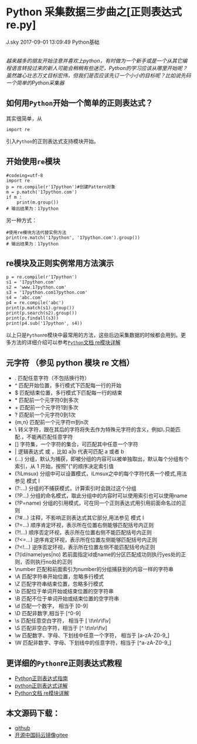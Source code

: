 <div class="blog-article">
<h1 class="title">Python 采集数据三步曲之[正则表达式 re.py]</h1>
<span class="author">J.sky</span>
<span class="time">2017-09-01 13:09:49</span>
<span class="tag">Python基础</span>
</div>
</br>

_越来越多的朋友开始注意并喜欢上python，有时做为一个新手或是一个从其它编程语言转投过来的新人可能会稍稍有些迷茫，Python的学习应该从哪里开始呢？虽然雄心壮志万丈目标宏伟，但我们是否应该先订一个小小的目标呢？比如说先码一个简单的Python采集器_

## 如何用`Python`开始一个简单的正则表达式？

其实很简单，从

    import re

引入`Python`的正则表达式支持模块开始。

## 开始使用`re`模块

<pre><code class="python">#codeing=utf-8
import re
p = re.compile(r'17python')#创建Pattern对象
m = p.match('17python.com')
if m :
    print(m.group())
# 输出结果为：17python
</code></pre>

另一种方式：

<pre><code class="python">#使用re模块方法代替实例方法
print(re.match('17python', '17python.com').group())
# 输出结果为：17python
</code></pre>

## re模块及正则实例常用方法演示

<pre><code class="python">p = re.compile(r'17python')
s1 = '17python.com'
s2 = 'www.17python.com'
s3 = '17python.com17python.com'
s4 = 'abc.com'
p4 = re.compile('abc')
print(p.match(s1).group())
print(p.search(s2).group())
print(p.findall(s3))
print(p4.sub('17python', s4))
</code></pre>

以上只是`Python`re模块中最常用的方法，这些后边采集数据的时候都会用到。更多方法的详细介绍可以参考[`Python`文档 re模块详解](http://python.usyiyi.cn/translate/python_352/library/re.html#module-re)

## 元字符 （参见 python 模块 re 文档）

* .                    匹配任意字符（不包括换行符）
* ^                    匹配开始位置，多行模式下匹配每一行的开始
* $                    匹配结束位置，多行模式下匹配每一行的结束
* \*                    匹配前一个元字符0到多次
* \+                    匹配前一个元字符1到多次
* ?                    匹配前一个元字符0到1次
* {m,n}                匹配前一个元字符m到n次
* \\                   转义字符，跟在其后的字符将失去作为特殊元字符的含义，例如\\.只能匹配.，不能再匹配任意字符
* []                   字符集，一个字符的集合，可匹配其中任意一个字符
* |                    逻辑表达式 或 ，比如 a|b 代表可匹配 a 或者 b
* (...)                分组，默认为捕获，即被分组的内容可以被单独取出，默认每个分组有个索引，从 1 开始，按照"("的顺序决定索引值
* (?iLmsux)            分组中可以设置模式，iLmsux之中的每个字符代表一个模式,用法参见 模式 I
* (?:...)              分组的不捕获模式，计算索引时会跳过这个分组
* (?P<name>...)        分组的命名模式，取此分组中的内容时可以使用索引也可以使用name
* (?P=name)            分组的引用模式，可在同一个正则表达式用引用前面命名过的正则
* (?#...)              注释，不影响正则表达式其它部分,用法参见 模式 I
* (?=...)              顺序肯定环视，表示所在位置右侧能够匹配括号内正则
* (?!...)              顺序否定环视，表示所在位置右侧不能匹配括号内正则
* (?<=...)             逆序肯定环视，表示所在位置左侧能够匹配括号内正则
* (?<!...)             逆序否定环视，表示所在位置左侧不能匹配括号内正则
* (?(id/name)yes|no)   若前面指定id或name的分区匹配成功则执行yes处的正则，否则执行no处的正则
* \number              匹配和前面索引为number的分组捕获到的内容一样的字符串
* \A                   匹配字符串开始位置，忽略多行模式
* \Z                   匹配字符串结束位置，忽略多行模式
* \b                   匹配位于单词开始或结束位置的空字符串
* \B                   匹配不位于单词开始或结束位置的空字符串
* \d                   匹配一个数字， 相当于 [0-9]
* \D                   匹配非数字,相当于 [^0-9]
* \s                   匹配任意空白字符， 相当于 [ \t\n\r\f\v]
* \S                   匹配非空白字符，相当于 [^ \t\n\r\f\v]
* \w                   匹配数字、字母、下划线中任意一个字符， 相当于 [a-zA-Z0-9_]
* \W                   匹配非数字、字母、下划线中的任意字符，相当于 [^a-zA-Z0-9_]

## 更详细的`Python`re正则表达式教程

+ [Python正则表达式指南](http://www.cnblogs.com/huxi/archive/2010/07/04/1771073.html)
+ [python正则表达式详解](http://www.cnblogs.com/dyfblog/p/5880728.html)
+ [Python文档 re模块详解](http://python.usyiyi.cn/translate/python_352/library/re.html#module-re)

## 本文源码下载：

+ [github](https://github.com/bosichong/17python.com/tree/master/re)
+ [开源中国码云镜像gitee](https://gitee.com/J_Sky/17python.com/tree/master/re)